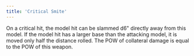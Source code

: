 ```yaml
---
title: 'Critical Smite'
---
```

On a critical hit, the model hit can be slammed d6" directly away from this model. If the model hit has a larger base than the attacking model, it is moved only half the distance rolled. The POW of collateral damage is equal to the POW of this weapon.